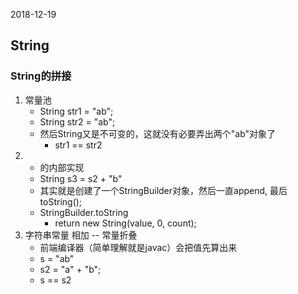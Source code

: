 2018-12-19

## String

### String的拼接
1. 常量池
    - String str1 = "ab";
    - String str2 = "ab";
    - 然后String又是不可变的，这就没有必要弄出两个"ab"对象了
        - str1 == str2
2. + 的内部实现
    - String s3 = s2 + "b"
    - 其实就是创建了一个StringBuilder对象，然后一直append, 最后 toString();
    - StringBuilder.toString
        - return new String(value, 0, count);
3. 字符串常量 相加 -- 常量折叠
    - 前端编译器（简单理解就是javac）会把值先算出来
    - s = "ab"
    - s2 = "a" + "b";
    - s == s2